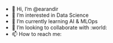 - 👋 Hi, I’m @earandir
- 👀 I’m interested in Data Science
- 🌱 I’m currently learning AI & MLOps
- 💞️ I’m looking to collaborate with :world: 
- 📫 How to reach me: 

<!---
earandir/earandir is a ✨ special ✨ repository because its `README.md` (this file) appears on your GitHub profile.
You can click the Preview link to take a look at your changes.
--->
